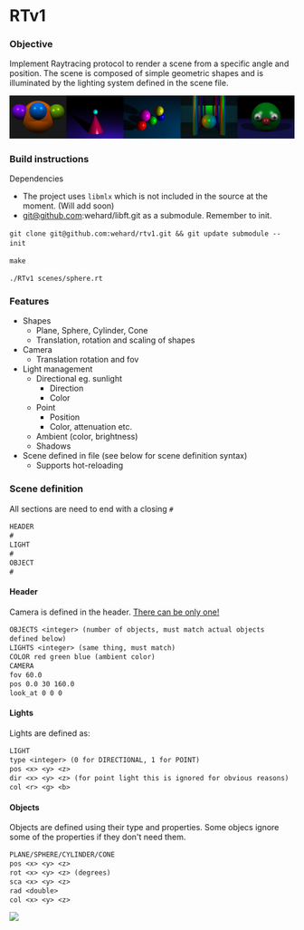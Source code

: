 # RTv1


### Objective
Implement Raytracing protocol to render a scene from a specific angle and position. The scene is composed of simple geometric shapes and is illuminated by the lighting system defined in the scene file.

<img src="https://github.com/wehard/rtv1/blob/master/assets/rtv1_banner.png?raw=true"/>

### Build instructions

Dependencies
- The project uses ```libmlx``` which is not included in the source at the moment. (Will add soon)
- git@github.com:wehard/libft.git as a submodule. Remember to init.

```git clone git@github.com:wehard/rtv1.git && git update submodule --init```

```make```

```./RTv1 scenes/sphere.rt```

### Features
- Shapes
	- Plane, Sphere, Cylinder, Cone
	- Translation, rotation and scaling of shapes
- Camera
	- Translation rotation and fov
- Light management
	- Directional eg. sunlight
		- Direction
		- Color
	- Point
		- Position
		- Color, attenuation etc.
	- Ambient (color, brightness)
	- Shadows
- Scene defined in file (see below for scene definition syntax)
	- Supports hot-reloading


### Scene definition

All sections are need to end with a closing ```#```
```
HEADER
#
LIGHT
#
OBJECT
#
```

#### Header
Camera is defined in the header. [There can be only one!](https://www.youtube.com/watch?v=_J3VeogFUOs)
```
OBJECTS <integer> (number of objects, must match actual objects defined below)
LIGHTS <integer> (same thing, must match)
COLOR red green blue (ambient color)
CAMERA
fov 60.0
pos 0.0 30 160.0
look_at 0 0 0
```
#### Lights

Lights are defined as:

```
LIGHT
type <integer> (0 for DIRECTIONAL, 1 for POINT)
pos <x> <y> <z>
dir <x> <y> <z> (for point light this is ignored for obvious reasons)
col <r> <g> <b>
```

#### Objects

Objects are defined using their type and properties. Some objecs ignore some of the properties if they don't need them.

```
PLANE/SPHERE/CYLINDER/CONE
pos <x> <y> <z>
rot <x> <y> <z> (degrees)
sca <x> <y> <z>
rad <double>
col <x> <y> <z>
```

<img src="https://github.com/wehard/rtv1/blob/master/assets/rtv1.png?raw=true"/>
